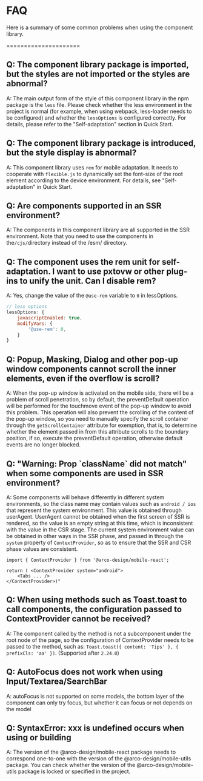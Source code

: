 # FAQ

Here is a summary of some common problems when using the component library.

=====================

## Q: The component library package is imported, but the styles are not imported or the styles are abnormal?

A: The main output form of the style of this component library in the npm package is the `less` file. Please check whether the less environment in the project is normal (for example, when using webpack, less-loader needs to be configured) and whether the `lessOptions` is configured correctly. For details, please refer to the "Self-adaptation" section in Quick Start.

## Q: The component library package is introduced, but the style display is abnormal?

A: This component library uses `rem` for mobile adaptation. It needs to cooperate with `flexible.js` to dynamically set the font-size of the root element according to the device environment. For details, see "Self-adaptation" in Quick Start.

## Q: Are components supported in an SSR environment?

A: The components in this component library are all supported in the SSR environment. Note that you need to use the components in the`/cjs/`directory instead of the /esm/ directory.

## Q: The component uses the rem unit for self-adaptation. I want to use pxtovw or other plug-ins to unify the unit. Can I disable rem?

A: Yes, change the value of the `@use-rem` variable to `0` in lessOptions.

```js
// less options
lessOptions: {
    javascriptEnabled: true,
    modifyVars: {
        '@use-rem': 0,
    }
}
```

## Q: Popup, Masking, Dialog and other pop-up window components cannot scroll the inner elements, even if the overflow is scroll?

A: When the pop-up window is activated on the mobile side, there will be a problem of scroll penetration, so by default, the preventDefault operation will be performed for the touchmove event of the pop-up window to avoid this problem. This operation will also prevent the scrolling of the content of the pop-up window, so you need to manually specify the scroll container through the `getScrollContainer` attribute for exemption, that is, to determine whether the element passed in from this attribute scrolls to the boundary position, if so, execute the preventDefault operation, otherwise default events are no longer blocked.

## Q: "Warning: Prop \`className\` did not match" when some components are used in SSR environment?

A: Some components will behave differently in different system environments, so the class name may contain values such as `android / ios` that represent the system environment. This value is obtained through userAgent. UserAgent cannot be obtained when the first screen of SSR is rendered, so the value is an empty string at this time, which is inconsistent with the value in the CSR stage. The current system environment value can be obtained in other ways in the SSR phase, and passed in through the `system` property of `ContextProvider`, so as to ensure that the SSR and CSR phase values are consistent.

```tsx
import { ContextProvider } from '@arco-design/mobile-react';

return ( <ContextProvider system="android">
    <Tabs ... />
</ContextProvider>)"
```

## Q: When using methods such as Toast.toast to call components, the configuration passed to ContextProvider cannot be received?

A: The component called by the method is not a subcomponent under the root node of the page, so the configuration of ContextProvider needs to be passed to the method, such as: `Toast.toast({ content: 'Tips' }, { prefixCls: 'aa' })`. (Supported after `2.24.0`)

## Q: AutoFocus does not work when using Input/Textarea/SearchBar

A: autoFocus is not supported on some models, the bottom layer of the component can only try focus, but whether it can focus or not depends on the model

## Q: SyntaxError: xxx is undefined occurs when using or building

A: The version of the @arco-design/mobile-react package needs to correspond one-to-one with the version of the @arco-design/mobile-utils package. You can check whether the version of the @arco-design/mobile-utils package is locked or specified in the project.
